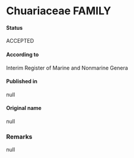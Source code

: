 # Chuariaceae FAMILY

#### Status
ACCEPTED

#### According to
Interim Register of Marine and Nonmarine Genera

#### Published in
null

#### Original name
null

### Remarks
null